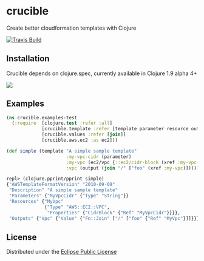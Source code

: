 # crucible

Create better cloudformation templates with Clojure

[![Travis Build](https://travis-ci.org/brabster/crucible.svg?branch=master)](https://travis-ci.org/brabster/crucible)

## Installation

Crucible depends on clojure.spec, currently available in Clojure 1.9 alpha 4+

![](https://clojars.org/crucible/latest-version.svg)

## Examples

```clojure
(ns crucible.examples-test
  (:require  [clojure.test :refer :all]
             [crucible.template :refer [template parameter resource output xref encode]]
             [crucible.values :refer [join]]
             [crucible.aws.ec2 :as ec2]))

(def simple (template "A simple sample template"
                      :my-vpc-cidr (parameter)
                      :my-vpc (ec2/vpc {::ec2/cidr-block (xref :my-vpc-cidr)})
                      :vpc (output (join "/" ["foo" (xref :my-vpc)]))))

```

```clojure
repl> (clojure.pprint/pprint simple)
{"AWSTemplateFormatVersion" "2010-09-09"
 "Description" "A simple sample template"
 "Parameters" {"MyVpcCidr" {"Type" "String"}}
 "Resources" {"MyVpc"
              {"Type" "AWS::EC2::VPC",
               "Properties" {"CidrBlock" {"Ref" "MyVpcCidr"}}}},
 "Outputs" {"Vpc" {"Value" {"Fn::Join" ["/" ["foo" {"Ref" "MyVpc"}]]}}}}
```

## License

Distributed under the [Eclipse Public License](http://opensource.org/licenses/eclipse-1.0.php)
